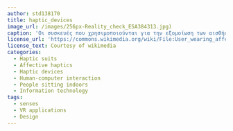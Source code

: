 ```yaml
---
author: std138170
title: haptic_devices
image_url: /images/256px-Reality_check_ESA384313.jpg)
caption: 'Οι συσκευές που χρησιμοποιούνται για την εξομοίωση των αισθήσεων έχουν ανατροφοδότηση δύναμης (force feedback), δίνοντας διαφορετικές ποσότητες αντοχής ανάλογα με την κατάσταση της εικονικής λειτουργίας. Αυτές οι διάφορες μορφές δύναμης, αντοχής και υφής που επηρεάζουν τις φυσικές μας αισθήσεις καλούνται απτικές συσκευές.'
license_url: 'https://commons.wikimedia.org/wiki/File:User_wearing_affective_haptic_devices.jpg'
license_text: Courtesy of wikimedia
categories:
  - Haptic suits
  - Affective haptics
  - Haptic devices
  - Human-computer interaction
  - People sitting indoors
  - Information technology
tags:
  - senses
  - VR applications
  - Design
---
```

